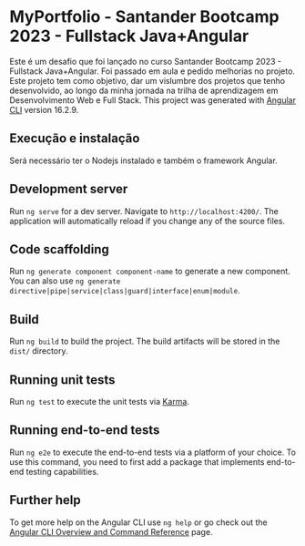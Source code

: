 
# MyPortfolio -  Santander Bootcamp 2023 - Fullstack Java+Angular

Este é um desafio que foi lançado no curso Santander Bootcamp 2023 - Fullstack Java+Angular. Foi passado em aula e pedido melhorias no projeto. Este projeto tem como objetivo, dar um vislumbre dos projetos que tenho desenvolvido, ao longo da minha jornada na trilha de aprendizagem em Desenvolvimento Web e Full Stack. 
This project was generated with [Angular CLI](https://github.com/angular/angular-cli) version 16.2.9.

## Execução e instalação
Será necessário ter o Nodejs instalado e também o framework Angular.

## Development server

Run `ng serve` for a dev server. Navigate to `http://localhost:4200/`. The application will automatically reload if you change any of the source files.

## Code scaffolding

Run `ng generate component component-name` to generate a new component. You can also use `ng generate directive|pipe|service|class|guard|interface|enum|module`.

## Build

Run `ng build` to build the project. The build artifacts will be stored in the `dist/` directory.

## Running unit tests

Run `ng test` to execute the unit tests via [Karma](https://karma-runner.github.io).

## Running end-to-end tests

Run `ng e2e` to execute the end-to-end tests via a platform of your choice. To use this command, you need to first add a package that implements end-to-end testing capabilities.

## Further help

To get more help on the Angular CLI use `ng help` or go check out the [Angular CLI Overview and Command Reference](https://angular.io/cli) page.

